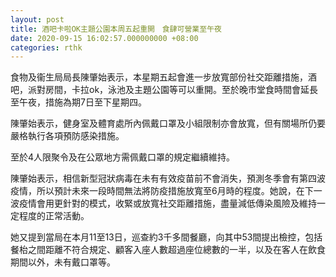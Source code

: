 ```yaml
---
layout: post
title: 酒吧卡啦OK主題公園本周五起重開　食肆可營業至午夜
date: 2020-09-15 16:02:57.000000000 +08:00
categories: rthk
---
```


食物及衞生局局長陳肇始表示，本星期五起會進一步放寬部份社交距離措施，酒吧，派對房間，卡拉ok，泳池及主題公園等可以重開。至於晚市堂食時間會延長至午夜，措施為期7日至下星期四。

陳肇始表示，健身室及體育處所內佩戴口罩及小組限制亦會放寬，但有關場所仍要嚴格執行各項預防感染措施。

至於4人限聚令及在公眾地方需佩戴口罩的規定繼續維持。

陳肇始表示，相信新型冠狀病毒在未有有效疫苗前不會消失，預測冬季會有第四波疫情，所以預計未來一段時間無法將防疫措施放寬至6月時的程度。她說，在下一波疫情會用更針對的模式，收緊或放寬社交距離措施，盡量減低傳染風險及維持一定程度的正常活動。

她又提到當局在本月11至13日，巡查約3千多間餐廳，向其中53間提出檢控，包括餐枱之間距離不符合規定、顧客入座人數超過座位總數的一半，以及在客人在飲食期間以外，未有戴口罩等。
